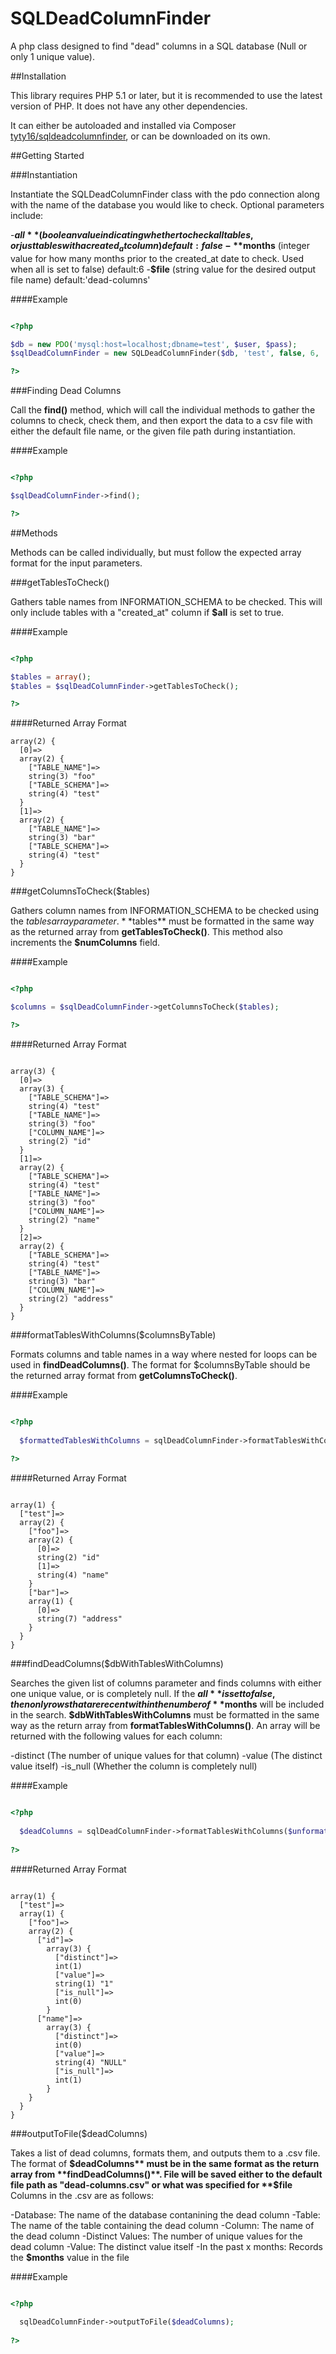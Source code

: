 # SQLDeadColumnFinder

A php class designed to find "dead" columns in a SQL database (Null or only 1 unique value).  

##Installation

This library requires PHP 5.1 or later, but it is recommended to use the latest version of PHP.  It does not have any other dependencies.

It can either be autoloaded and installed via Composer [tyty16/sqldeadcolumnfinder](https://packagist.org/packages/tyty16/sqldeadcolumnfinder), or can be downloaded on its own.

##Getting Started

###Instantiation

Instantiate the SQLDeadColumnFinder class with the pdo connection along with the name of the database you would like to check.  Optional parameters include:

-**$all** (boolean value indicating whether to check all tables, or just tables with a created_at column) default:false
-**$months** (integer value for how many months prior to the created_at date to check. Used when all is set to false) default:6
-**$file** (string value for the desired output file name) default:'dead-columns'

####Example

```php

<?php

$db = new PDO('mysql:host=localhost;dbname=test', $user, $pass);
$sqlDeadColumnFinder = new SQLDeadColumnFinder($db, 'test', false, 6, 'path/to/dir/deadColumns');

?>

```

###Finding Dead Columns

Call the **find()** method, which will call the individual methods to gather the columns to check, check them, and then export the data to a csv file with either the default file name, or the given file path during instantiation.

####Example

```php

<?php

$sqlDeadColumnFinder->find();

?>

```

##Methods

Methods can be called individually, but must follow the expected array format for the input parameters.

###getTablesToCheck()

Gathers table names from INFORMATION_SCHEMA to be checked.  This will only include tables with a "created_at" column if **$all** is set to true.

####Example

```php

<?php

$tables = array();
$tables = $sqlDeadColumnFinder->getTablesToCheck();

?>

```

####Returned Array Format

```
array(2) {
  [0]=>
  array(2) {
    ["TABLE_NAME"]=>
    string(3) "foo"
    ["TABLE_SCHEMA"]=>
    string(4) "test"
  }
  [1]=>
  array(2) {
    ["TABLE_NAME"]=>
    string(3) "bar"
    ["TABLE_SCHEMA"]=>
    string(4) "test"
  }
}

```

###getColumnsToCheck($tables)

Gathers column names from INFORMATION_SCHEMA to be checked using the $tables array parameter.  **$tables** must be formatted in the same way as the returned array from **getTablesToCheck()**.  This method also increments the **$numColumns** field.

####Example

```php

<?php

$columns = $sqlDeadColumnFinder->getColumnsToCheck($tables);

?>

```

####Returned Array Format

```

array(3) {
  [0]=>
  array(3) {
    ["TABLE_SCHEMA"]=>
    string(4) "test"
    ["TABLE_NAME"]=>
    string(3) "foo"
    ["COLUMN_NAME"]=>
    string(2) "id"
  }
  [1]=>
  array(2) {
    ["TABLE_SCHEMA"]=>
    string(4) "test"
    ["TABLE_NAME"]=>
    string(3) "foo"
    ["COLUMN_NAME"]=>
    string(2) "name"
  }
  [2]=>
  array(2) {
    ["TABLE_SCHEMA"]=>
    string(4) "test"
    ["TABLE_NAME"]=>
    string(3) "bar"
    ["COLUMN_NAME"]=>
    string(2) "address"
  }
}

```

###formatTablesWithColumns($columnsByTable)

Formats columns and table names in a way where nested for loops can be used in **findDeadColumns()**.  The format for $columnsByTable should be the returned array format from **getColumnsToCheck()**.

####Example
```php

<?php
  
  $formattedTablesWithColumns = sqlDeadColumnFinder->formatTablesWithColumns($unformattedColumns);
  
?>

```

####Returned Array Format

```

array(1) {
  ["test"]=>
  array(2) {
    ["foo"]=>
    array(2) {
      [0]=>
      string(2) "id"
      [1]=>
      string(4) "name"
    }
    ["bar"]=>
    array(1) {
      [0]=>
      string(7) "address"
    }
  }
}

```

###findDeadColumns($dbWithTablesWithColumns)

Searches the given list of columns parameter and finds columns with either one unique value, or is completely null.  If the **$all** is set to false, then only rows that are recent within the number of **$months** will be included in the search.  **$dbWithTablesWithColumns** must be formatted in the same way as the return array from **formatTablesWithColumns()**.  An array will be returned with the following values for each column:

-distinct (The number of unique values for that column)
-value (The distinct value itself)
-is_null (Whether the column is completely null)

####Example

```php

<?php
  
  $deadColumns = sqlDeadColumnFinder->formatTablesWithColumns($unformattedColumns);
  
?>

```

####Returned Array Format

```

array(1) {
  ["test"]=>
  array(1) {
    ["foo"]=>
    array(2) {
      ["id"]=>
        array(3) {
          ["distinct"]=>
          int(1)
          ["value"]=>
          string(1) "1"
          ["is_null"]=>
          int(0)
        }
      ["name"]=>
        array(3) {
          ["distinct"]=>
          int(0)
          ["value"]=>
          string(4) "NULL"
          ["is_null"]=>
          int(1)
        }
    }
  }
}

```

###outputToFile($deadColumns)

Takes a list of dead columns, formats them, and outputs them to a .csv file.  The format of **$deadColumns** must be in the same format as the return array from **findDeadColumns()**.  File will be saved either to the default file path as "dead-columns.csv" or what was specified for **$file** Columns in the .csv are as follows:

-Database: The name of the database contanining the dead column
-Table: The name of the table containing the dead column
-Column: The name of the dead column
-Distinct Values: The number of unique values for the dead column
-Value: The distinct value itself
-In the past x months: Records the **$months** value in the file

####Example

```php

<?php
  
  sqlDeadColumnFinder->outputToFile($deadColumns);
  
?>

```
